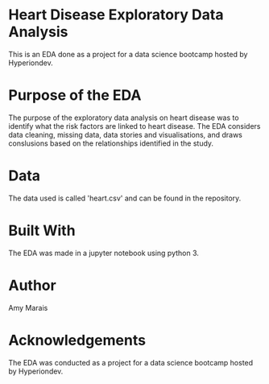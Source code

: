 # Heart Disease Exploratory Data Analysis
This is an EDA done as a project for a data science bootcamp hosted by Hyperiondev. 

# Purpose of the EDA 
The purpose of the exploratory data analysis on heart disease was to identify what the risk factors are linked to heart disease. 
The EDA considers data cleaning, missing data, data stories and visualisations, and draws conslusions based on the relationships identified in the study.

# Data 
The data used is called 'heart.csv' and can be found in the repository. 

# Built With
The EDA was made in a jupyter notebook using python 3. 

# Author 
Amy Marais 

# Acknowledgements 
The EDA was conducted as a project for a data science bootcamp hosted by Hyperiondev.

